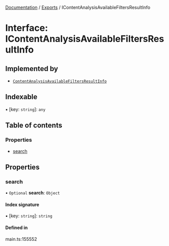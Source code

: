 [Documentation](../README.md) / [Exports](../modules.md) / IContentAnalysisAvailableFiltersResultInfo

# Interface: IContentAnalysisAvailableFiltersResultInfo

## Implemented by

- [`ContentAnalysisAvailableFiltersResultInfo`](../classes/ContentAnalysisAvailableFiltersResultInfo.md)

## Indexable

▪ [key: `string`]: `any`

## Table of contents

### Properties

- [search](IContentAnalysisAvailableFiltersResultInfo.md#search)

## Properties

### search

• `Optional` **search**: `Object`

#### Index signature

▪ [key: `string`]: `string`

#### Defined in

main.ts:155552
